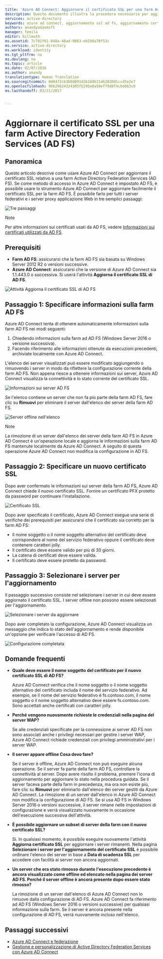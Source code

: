```yaml
---
title: 'Azure AD Connect: Aggiornare il certificato SSL per una farm Active Directory Federation Services (AD FS) | Microsoft Docs'
description: Questo documento illustra la procedura necessaria per aggiornare il certificato SSL di una farm AD FS con Azure AD Connect.
services: active-directory
keywords: azure ad connect, aggiornamento ssl ad fs, aggiornamento certificato ad fs, modifica certificato ad fs, nuovo certificato ad fs, certificato ad fs, aggiornare certificato ssl ad fs, aggiornare ad fs certificato ssl, configurare certificato ssl ad fs, ad fs, ssl, certificato, certificato comunicazioni di servizio ad fs, aggiornare federazione, configurare federazione, aad connect
authors: anandyadavmsft
manager: femila
editor: billmath
ms.assetid: 7c781f61-848a-48ad-9863-eb29da78f53c
ms.service: active-directory
ms.workload: identity
ms.tgt_pltfrm: na
ms.devlang: na
ms.topic: article
ms.date: 02/07/2016
ms.author: anandy
translationtype: Human Translation
ms.sourcegitcommit: 0d8472cb3b0d891d2b184621d62830d1ccd5e2e7
ms.openlocfilehash: 9bb29624324305f5295e0a50ef79d8f4c6d063c0
ms.lasthandoff: 03/21/2017


---    
```


# <a name="update-the-ssl-certificate-for-an-active-directory-federation-services-ad-fs-farm"></a>Aggiornare il certificato SSL per una farm Active Directory Federation Services (AD FS)

## <a name="overview"></a>Panoramica
Questo articolo descrive come usare Azure AD Connect per aggiornare il certificato SSL relativo a una farm Active Directory Federation Services (AD FS). Se come metodo di accesso in Azure AD Connect è impostato AD FS, è possibile usare lo strumento Azure AD Connect per aggiornare facilmente il certificato SSL per la farm AD FS. È possibile farlo per tutti i server federativi e i server proxy applicazione Web in tre semplici passaggi:

![Tre passaggi](./media/active-directory-aadconnectfed-ssl-update/threesteps.png)


>[!NOTE]
>Per altre informazioni sui certificati usati da AD FS, vedere [Informazioni sui certificati utilizzati da AD FS](https://technet.microsoft.com/library/cc730660.aspx).

## <a name="prerequisites"></a>Prerequisiti

* **Farm AD FS**: assicurarsi che la farm AD FS sia basata su Windows Server 2012 R2 o versioni successive.
* **Azure AD Connect**: assicurarsi che la versione di Azure AD Connect sia 1.1.443.0 o successiva. Si userà l'attività **Aggiorna il certificato SSL di AD FS**.

![Attività Aggiorna il certificato SSL di AD FS](./media/active-directory-aadconnectfed-ssl-update/updatessltask.png)

## <a name="step-1-provide-ad-fs-farm-information"></a>Passaggio 1: Specificare informazioni sulla farm AD FS

Azure AD Connect tenta di ottenere automaticamente informazioni sulla farm AD FS nei modi seguenti:
1. Chiedendo informazioni sulla farm ad AD FS (Windows Server 2016 o versione successiva).
2. Facendo riferimento alle informazioni ottenute da esecuzioni precedenti, archiviate localmente con Azure AD Connect.

L'elenco dei server visualizzati può essere modificato aggiungendo o rimuovendo i server in modo da riflettere la configurazione corrente della farm AD FS. Non appena riesce a ottenere informazioni sui server, Azure AD Connect visualizza la connettività e lo stato corrente del certificato SSL.

![Informazioni sui server AD FS](./media/active-directory-aadconnectfed-ssl-update/adfsserverinfo.png)

Se l'elenco contiene un server che non fa più parte della farm AD FS, fare clic su **Rimuovi** per eliminare il server dall'elenco dei server della farm AD FS.

![Server offline nell'elenco](./media/active-directory-aadconnectfed-ssl-update/offlineserverlist.png)

>[!NOTE]
> La rimozione di un server dall'elenco dei server della farm AD FS in Azure AD Connect è un'operazione locale e aggiorna le informazioni sulla farm AD FS mantenute localmente da Azure AD Connect. A seguito di questa operazione Azure AD Connect non modifica la configurazione in AD FS.    

## <a name="step-2-provide-a-new-ssl-certificate"></a>Passaggio 2: Specificare un nuovo certificato SSL

Dopo aver confermato le informazioni sui server della farm AD FS, Azure AD Connect chiede il nuovo certificato SSL. Fornire un certificato PFX protetto da password per continuare l'installazione.

![Certificato SSL](./media/active-directory-aadconnectfed-ssl-update/certificate.png)

Dopo aver specificato il certificato, Azure AD Connect esegue una serie di verifiche dei prerequisiti per assicurarsi che il certificato sia corretto per la farm AD FS:

-    Il nome soggetto o il nome soggetto alternativo del certificato deve corrispondere al nome del servizio federativo oppure il certificato deve contenere caratteri jolly.
-    Il certificato deve essere valido per più di 30 giorni.
-    La catena di certificati deve essere valida.
-    Il certificato deve essere protetto da password.

## <a name="step-3-select-servers-for-the-update"></a>Passaggio 3: Selezionare i server per l'aggiornamento

Il passaggio successivo consiste nel selezionare i server in cui deve essere aggiornato il certificato SSL. I server offline non possono essere selezionati per l'aggiornamento.

![Selezionare i server da aggiornare](./media/active-directory-aadconnectfed-ssl-update/selectservers.png)

Dopo aver completato la configurazione, Azure AD Connect visualizza un messaggio che indica lo stato dell'aggiornamento e rende disponibile un'opzione per verificare l'accesso di AD FS.

![Configurazione completata](./media/active-directory-aadconnectfed-ssl-update/configurecomplete.png)   

## <a name="faqs"></a>Domande frequenti

* **Quale deve essere il nome soggetto del certificato per il nuovo certificato SSL di AD FS?**

    Azure AD Connect verifica che il nome soggetto o il nome soggetto alternativo del certificato includa il nome del servizio federativo. Ad esempio, se il nome del servizio federativo è fs.contoso.com, il nome soggetto o il nome soggetto alternativo deve essere fs.contoso.com.  Sono accettati anche certificati con caratteri jolly.

* **Perché vengono nuovamente richieste le credenziali nella pagina del server WAP?**

    Se alle credenziali specificate per la connessione ai server AD FS non sono associati anche i privilegi necessari per gestire i server WAP, Azure AD Connect richiede credenziali con privilegi amministrativi per i server WAP.

* **Il server appare offline Cosa devo fare?**

    Se il server è offline, Azure AD Connect non può eseguire alcuna operazione. Se il server fa parte della farm AD FS, controllare la connettività al server. Dopo avere risolto il problema, premere l'icona di aggiornamento per aggiornare lo stato nella procedura guidata. Se il server faceva parte della farm in precedenza, ma ora non esiste più, fare clic su **Rimuovi** per eliminarlo dall'elenco dei server gestiti da Azure AD Connect. La rimozione di un server dall'elenco in Azure AD Connect non modifica la configurazione di AD FS. Se si usa AD FS in Windows Server 2016 o versioni successive, il server rimane nelle impostazioni di configurazione e verrà visualizzato nuovamente in occasione dell'esecuzione successiva dell'attività.

* **È possibile aggiornare un subset di server della farm con il nuovo certificato SSL?**

    Sì. In qualsiasi momento, è possibile eseguire nuovamente l'attività **Aggiorna certificato SSL** per aggiornare i server rimanenti. Nella pagina **Selezionare i server per l'aggiornamento del certificato SSL** è possibile ordinare l'elenco dei server in base a **Data di scadenza SSL** per accedere con facilità ai server non ancora aggiornati.

* **Un server che era stato rimosso durante l'esecuzione precedente è ancora visualizzato come offline ed elencato nella pagina dei server AD FS. Perché il server offline è ancora presente dopo essere stato rimosso?**

    La rimozione di un server dall'elenco di Azure AD Connect non lo rimuove dalla configurazione di AD FS. Azure AD Connect fa riferimento ad AD FS (Windows Server 2016 o versioni successive) per qualsiasi informazione sulla farm. Se il server è ancora presente nella configurazione di AD FS, verrà nuovamente incluso nell'elenco.  

## <a name="next-steps"></a>Passaggi successivi

- [Azure AD Connect e federazione](active-directory-aadconnectfed-whatis.md)
- [Gestione e personalizzazione di Active Directory Federation Services con Azure AD Connect](active-directory-aadconnect-federation-management.md)

